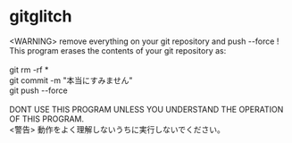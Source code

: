 gitglitch
=========

&lt;WARNING> remove everything on your git repository and push --force !
<br/>
This program erases the contents of your git repository as:<br/>
<br/>
git rm -rf *<br/>
git commit -m "本当にすみません"<br/>
git push --force<br/>
<br/>
<WARNING> DONT USE THIS PROGRAM UNLESS YOU UNDERSTAND THE OPERATION OF THIS PROGRAM.<br/>
<警告> 動作をよく理解しないうちに実行しないでください。<br/>

